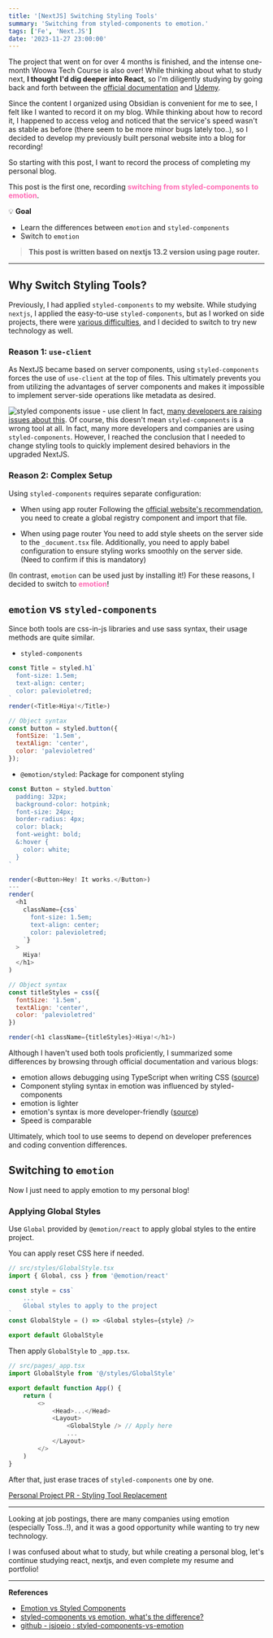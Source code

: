 ```yaml
---
title: '[NextJS] Switching Styling Tools'
summary: 'Switching from styled-components to emotion.'
tags: ['Fe', 'Next.JS']
date: '2023-11-27 23:00:00'
---
```


The project that went on for over 4 months is finished, and the intense one-month Woowa Tech Course is also over!
While thinking about what to study next, **I thought I'd dig deeper into React**, so I'm diligently studying by going back and forth between the [official documentation](https://react.dev/) and [Udemy](https://www.udemy.com/course/best-react/).

Since the content I organized using Obsidian is convenient for me to see, I felt like I wanted to record it on my blog.
While thinking about how to record it, I happened to access velog and noticed that the service's speed wasn't as stable as before (there seem to be more minor bugs lately too..), so I decided to develop my previously built personal website into a blog for recording!

So starting with this post, I want to record the process of completing my personal blog.

This post is the first one, recording <span style="color:#ff69b4">**switching from styled-components to emotion**</span>.

💡 **Goal**
- Learn the differences between `emotion` and `styled-components`
- Switch to `emotion`

> **This post is written based on nextjs 13.2 version using page router.**

---
## Why Switch Styling Tools?
Previously, I had applied `styled-components` to my website.
While studying `nextjs`, I applied the easy-to-use `styled-components`, but as I worked on side projects, there were [various difficulties](https://velog.io/@gouz7514/how-to-use-nextjs-13-properly#styled-components), and I decided to switch to try new technology as well.

### Reason 1: `use-client`
As NextJS became based on server components, using `styled-components` forces the use of `use-client` at the top of files. This ultimately prevents you from utilizing the advantages of server components and makes it impossible to implement server-side operations like metadata as desired.

![styled components issue - use client](https://velog.velcdn.com/images/gouz7514/post/4778a135-5873-4acd-b0f9-4a183f5855e4/image.png)
In fact, [many developers are raising issues about this](https://github.com/styled-components/styled-components/issues/4025).
Of course, this doesn't mean `styled-components` is a wrong tool at all. In fact, many more developers and companies are using `styled-components`. However, I reached the conclusion that I needed to change styling tools to quickly implement desired behaviors in the upgraded NextJS.

### Reason 2: Complex Setup
Using `styled-components` requires separate configuration:
- When using app router
Following the [official website's recommendation](https://nextjs.org/docs/app/building-your-application/styling/css-in-js#styled-components), you need to create a global registry component and import that file.

- When using page router
You need to add style sheets on the server side to the `_document.tsx` file. Additionally, you need to apply babel configuration to ensure styling works smoothly on the server side. (Need to confirm if this is mandatory)

(In contrast, `emotion` can be used just by installing it!)
For these reasons, I decided to switch to <span style="color:#ff69b4">**emotion**</span>!

## `emotion` vs `styled-components`
Since both tools are css-in-js libraries and use sass syntax, their usage methods are quite similar.

- `styled-components`
```javascript
const Title = styled.h1`
  font-size: 1.5em;
  text-align: center;
  color: palevioletred;
`
render(<Title>Hiya!</Title>)

// Object syntax
const button = styled.button({
  fontSize: '1.5em',
  textAlign: 'center',
  color: 'palevioletred'
});
```

- `@emotion/styled`: Package for component styling
```javascript
const Button = styled.button`
  padding: 32px;
  background-color: hotpink;
  font-size: 24px;
  border-radius: 4px;
  color: black;
  font-weight: bold;
  &:hover {
    color: white;
  }
`

render(<Button>Hey! It works.</Button>)
---
render(
  <h1
    className={css`
      font-size: 1.5em;
      text-align: center;
      color: palevioletred;
    `}
  >
    Hiya!
  </h1>
)

// Object syntax
const titleStyles = css({
  fontSize: '1.5em',
  textAlign: 'center',
  color: 'palevioletred'
})

render(<h1 className={titleStyles}>Hiya!</h1>)

```

Although I haven't used both tools proficiently, I summarized some differences by browsing through official documentation and various blogs:
- emotion allows debugging using TypeScript when writing CSS ([source](https://emotion.sh/docs/best-practices))
- Component styling syntax in emotion was influenced by styled-components
- emotion is lighter
- emotion's syntax is more developer-friendly ([source](https://emotion.sh/docs/composition))
- Speed is comparable

Ultimately, which tool to use seems to depend on developer preferences and coding convention differences.

## Switching to `emotion`
Now I just need to apply emotion to my personal blog!

### Applying Global Styles
Use `Global` provided by `@emotion/react` to apply global styles to the entire project.

You can apply reset CSS here if needed.
```typescript
// src/styles/GlobalStyle.tsx
import { Global, css } from '@emotion/react'

const style = css`
	...
	Global styles to apply to the project
`
const GlobalStyle = () => <Global styles={style} />

export default GlobalStyle
```

Then apply `GlobalStyle` to `_app.tsx`.
```typescript
// src/pages/_app.tsx
import GlobalStyle from '@/styles/GlobalStyle'

export default function App() {
	return (
    	<>
      		<Head>...</Head>
      		<Layout>
      			<GlobalStyle /> // Apply here
      			...
      		</Layout>
      	</>
    )
}
```

After that, just erase traces of `styled-components` one by one.

[Personal Project PR - Styling Tool Replacement](https://github.com/gouz7514/hotdog-log/pull/16)

---
Looking at job postings, there are many companies using emotion (especially Toss..!), and it was a good opportunity while wanting to try new technology.

I was confused about what to study, but while creating a personal blog, let's continue studying react, nextjs, and even complete my resume and portfolio!

---
**References**
- [Emotion vs Styled Components](https://caisy.io/blog/emotion-vs-styled-components)
- [styled-components vs emotion, what's the difference?](https://velog.io/@bepyan/styled-components-%EA%B3%BC-emotion-%EB%8F%84%EB%8C%80%EC%B2%B4-%EC%B0%A8%EC%9D%B4%EA%B0%80-%EB%AD%94%EA%B0%80)
- [github - jsjoeio : styled-components-vs-emotion](https://github.com/jsjoeio/styled-components-vs-emotion)